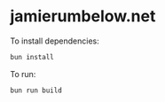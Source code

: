 # jamierumbelow.net

To install dependencies:

```bash
bun install
```

To run:

```bash
bun run build
```
